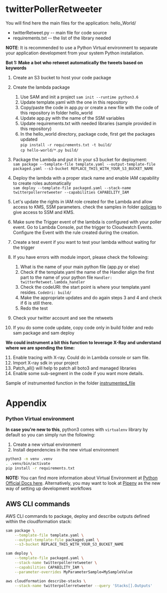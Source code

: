 # twitterPollerRetweeter

You will find here the main files for the application:
hello_World/
  * twitterRetweet.py -- main file for code source
  * requirements.txt -- the list of the library needed

**NOTE**: It is recommended to use a Python Virtual environment to separate your application development from  your system Python installation.

**Bot 1: Make a bot who retweet automatically the tweets based on keywords**
1. Create an S3 bucket to host your code package
2. Create the lambda package
    1. Use SAM and init a project
```sam init --runtime python3.6```
    2. Update template.yaml with the one in this repository
    3. Copy/paste the code in app.py or create a new file with the code of this repository in folder hello_world
    4. Update app.py with the name of the SSM variables
    5. Update requirements.txt with needed libraries (sample provided in this repository)
    6. In the hello_world directory, package code, first get the packages updated\
    ```pip install -r requirements.txt -t build/```\
    ```cp hello-world/*.py build/```
    
3. Package the Lambda and put it in your s3 bucket for deployment:\
```sam package --template-file template.yaml --output-template-file packaged.yaml --s3-bucket REPLACE_THIS_WITH_YOUR_S3_BUCKET_NAME```
4. Deploy the lambda with a proper stack name and enable IAM capability to create roles automatically\
```sam deploy --template-file packaged.yaml --stack-name twitterpollerretweeter --capabilities CAPABILITY_IAM```
5. Let's update the rights in IAM role created for the Lambda and allow access to KMS, SSM parameters. check the samples in folder [policies](policies) to give access to SSM and KMS. 
6. Make sure the Trigger event of the lambda is configured with your poller event. Go to Lambda Console, put the trigger to Cloudwatch Events. Configure the Event with the rule created during the creation.
7. Create a test event if you want to test your lambda without waiting for the trigger
8. If you have errors with module import, please check the following:
    1. What is the name of your main python file (app.py or else)
    2. Check if the template.yaml the name of the Handler align the first part to the name of your python file ```Handler: twitterRetweet.lambda_handler```
    3. Check the codeURI: the start point is where your template.yaml resides. ```CodeUri: build/```
    4. Make the appropriate updates and do again steps 3 and 4 and check if 6 is still there.
    5. Redo the test
9. Check your twitter account and see the retweets
10. If you do some code update, copy code only in build folder and redo sam package and sam deploy

**We could instrument a bit this function to leverage X-Ray and understand where we are spending the time:**

11. Enable tracing with X-ray. Could do in Lambda console or sam file.
12. Import X-ray sdk in your project
13. Patch_all() will help to patch all boto3 and managed libraries
14. Enable some sub-segment in the code if you want more details.

Sample of instrumented function in the folder [instrumented_file](instrumented_file)


# Appendix

### Python Virtual environment
**In case you're new to this**, python3 comes with `virtualenv` library by default so you can simply run the following:

1. Create a new virtual environment
2. Install dependencies in the new virtual environment

```bash
python3 -m venv .venv
. .venv/bin/activate
pip install -r requirements.txt
```


**NOTE:** You can find more information about Virtual Environment at [Python Official Docs here](https://docs.python.org/3/tutorial/venv.html). Alternatively, you may want to look at [Pipenv](https://github.com/pypa/pipenv) as the new way of setting up development workflows
## AWS CLI commands

AWS CLI commands to package, deploy and describe outputs defined within the cloudformation stack:

```bash
sam package \
    --template-file template.yaml \
    --output-template-file packaged.yaml \
    --s3-bucket REPLACE_THIS_WITH_YOUR_S3_BUCKET_NAME

sam deploy \
    --template-file packaged.yaml \
    --stack-name twitterpollerretweeter \
    --capabilities CAPABILITY_IAM \
    --parameter-overrides MyParameterSample=MySampleValue

aws cloudformation describe-stacks \
    --stack-name twitterpollerretweeter --query 'Stacks[].Outputs'
```

